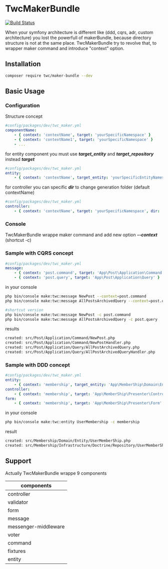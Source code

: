 # TwcMakerBundle

[![Build Status](https://travis-ci.com/thewalkingcoder/maker-bundle.svg?branch=master)](https://travis-ci.com/thewalkingcoder/maker-bundle)

When your symfony architecture is different like (ddd, cqrs, adr, custom architecture) you lost the powerfull of makerBundle,
because directory structure is not at the same place.
TwcMakerBundle try to revolve that, to wrapper maker command and introduce "context" option.

## Installation

```bash
composer require twc/maker-bundle --dev
```

## Basic Usage

### Configuration

Structure concept 

```yaml
#config/packages/dev/twc_maker.yml
componentName:
    - { context: 'contextName', target: 'yourSpecificNamespace' }
    - { context: 'contextName1', target: 'yourSpecificNamespace' }
    - ...
```

for entity component you must use ***target_entity*** and ***target_repository*** instead ***target***

```yaml
#config/packages/dev/twc_maker.yml
entity:
    - { context: 'contextName', target_entity: 'yourSpecificEntityNamespace', target_repository: 'yourSpecificRepositoryNamespace' }
```

for controller you can specific ***dir*** to change generation folder (default contextName)

```yaml
#config/packages/dev/twc_maker.yml
controller:
    - { context: 'contextName', target: 'yourSpecificNamespace', dir: 'my/custom/directory/template' }
```

### Console

TwcMakerBundle wrappe maker command and add new option ***--context*** (shortcut -c)

### Sample with CQRS concept

```yaml
#config/packages/dev/twc_maker.yml
message:
    - { context: 'post.command', target: 'App\Post\Application\Command' }
    - { context: 'post.query', target: 'App\Post\Application\Query' }
```

in your console

```bash
php bin/console make:twc:message NewPost --context=post.command
php bin/console make:twc:message AllPostsArchivedQuery --context=post.query
```

```bash
#shortcut version
php bin/console make:twc:message NewPost -c post.command
php bin/console make:twc:message AllPostsArchivedQuery -c post.query

```
results

```bash
created: src/Post/Application/Command/NewPost.php
created: src/Post/Application/Command/NewPostHandler.php
created: src/Post/Application/Query/AllPostArchivedQuery.php
created: src/Post/Application/Query/AllPostArchivedQueryHandler.php

```

### Sample with DDD concept

```yaml
#config/packages/dev/twc_maker.yml
entity:
    - { context: 'membership', target_entity: 'App\MemberShip\Domain\Entity', target_repository: 'App\MemberShip\Infrastructure\Doctrine\Repository' }
controller:
    - { context: 'membership', target: 'App\MemberShip\Presenter\Controller' }
form:
    - { context: 'membership', target: 'App\MemberShip\Presenter\Form' }
```

in your console

```bash
php bin/console make:twc:entity UserMembership -c membership
```

result

```bash
created: src/Membership/Domain/Entity/UserMemberShip.php
created: src/Membership/Infrastructure/Doctrine/Repository/UserMemberShipRepository.php
```

## Support

Actually TwcMakerBundle wrappe 9 components

| components |
|------------|
| controller |
| validator  |
| form |
| message |
| messenger-middleware |
| voter |
| command |
| fixtures |
| entity |



